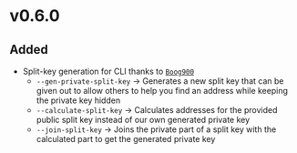# v0.6.0
## Added
* Split-key generation for CLI thanks to [`Boog900`](https://github.com/hinto-janai/monero-vanity/pull/2)
	- `--gen-private-split-key` -> Generates a new split key that can be given out to allow others to help you find an address while keeping the private key hidden
	- `--calculate-split-key` -> Calculates addresses for the provided public split key instead of our own generated private key
	- `--join-split-key` -> Joins the private part of a split key with the calculated part to get the generated private key
